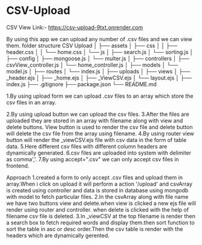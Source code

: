 # CSV-Upload
CSV View
Link:- https://csv-upload-9txt.onrender.com

By using this app we can upload any number of .csv files and we can view them.
folder structure
CSV Upload
│
├── assets
│   ├── css
│   │   ├── header.css
│   │   └── home.css
│   └── js
│       ├── search.js
│       └── sorting.js
│
├── config
│   ├── mongoose.js
│   └── multer.js
│
├── controllers
│   ├── csvView_controller.js
│   └── home_controller.js
│
├── models
│   └── model.js
│
├── routes
│   └── index.js
│
├── uploads
│
├── views
│   ├── _header.ejs
│   ├── _home.ejs
│   ├── _ViewCSV.ejs
│   └── layout.ejs
│
├── index.js
├── .gitignore
├── package.json
└── README.md


1.By using upload form we can upload .csv files to an array which store the csv files in an array.

2.By using upload button we can upload the csv files.
3.After the files are uploaded they are stored in an array with filename along with view and delete buttons.
  View button is used to render the csv file and delete button will delete the csv file from the array using filename.
4.By using router view button will render the _viewCSV.ejs file with csv data in the form of table data.
5.Here different csv files with different column headers are dynamically generated.
6.csv files are uploaded into system with delimiter as comma','.
7.By using accept=".csv" we can only accept csv files in frontend.

Approach
1.created a form to only accept .csv files and upload them in array.When i click on upload it will perform a action '/upload'
  and csvArray is created using controller and data is stored in database using mongodb with model to fetch particular files.
2.In the csvArray along with file name we have two buttons view and delete.when view is clicked a new ejs file will render using router and controller.
  when delete is clicked with the help of filename csv file is deleted.
3.In _viewCSV at the top filename is render then a search box to fetch required words and display them.then sort function to sort the table 
  in asc or desc order.Then the csv table is render with the headers which are  dynamically gerented.
